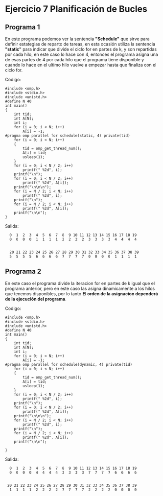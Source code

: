 # Ejercicio 7 Planificación de Bucles

## Programa 1 
En este programa podemos ver la sentencia **"Schedule"** que sirve para definir estategias de reparto de tareas, en esta ocasión utiliza la sentencia **"static"** para indicar que divide el ciclo for en partes de k, y son repartidas por cada hilo, en este caso lo hace con 4, entonces el programa asigna una de esas partes de 4 por cada hilo que el programa tiene disponible y cuando lo hace en el ultimo hilo vuelve a empezar hasta que finaliza con el ciclo for.

Codigo: 
~~~
#include <omp.h>
#include <stdio.h>
#include <unistd.h>
#define N 40
int main()
{
    int tid;
    int A[N];
    int i;
    for (i = 0; i < N; i++)
        A[i] = -1;
#pragma omp parallel for schedule(static, 4) private(tid)
    for (i = 0; i < N; i++)
    {
        tid = omp_get_thread_num();
        A[i] = tid;
        usleep(1);
    }
    for (i = 0; i < N / 2; i++)
        printf(" %2d", i);
    printf("\n");
    for (i = 0; i < N / 2; i++)
        printf(" %2d", A[i]);
    printf("\n\n\n");
    for (i = N / 2; i < N; i++)
        printf(" %2d", i);
    printf("\n");
    for (i = N / 2; i < N; i++)
        printf(" %2d", A[i]);
    printf("\n\n");
}
~~~

Salida: 

~~~
  0  1  2  3  4  5  6  7  8  9 10 11 12 13 14 15 16 17 18 19
  0  0  0  0  1  1  1  1  2  2  2  2  3  3  3  3  4  4  4  4


  20 21 22 23 24 25 26 27 28 29 30 31 32 33 34 35 36 37 38 39
  5  5  5  5  6  6  6  6  7  7  7  7  0  0  0  0  1  1  1  1
~~~


## Programa 2
En este caso el programa divide la iteracion for en partes de k igual que el programa anterior, pero en este caso las asigna dinamicamente a los hilos que tenemos disponibles, por lo tanto 
**El orden de la asignacion dependerá de la ejecución del programa**. 


Codigo:

~~~
#include <omp.h>
#include <stdio.h>
#include <unistd.h>
#define N 40
int main()
{
    int tid;
    int A[N];
    int i;
    for (i = 0; i < N; i++)
        A[i] = -1;
#pragma omp parallel for schedule(dynamic, 4) private(tid)
    for (i = 0; i < N; i++)
    {
        tid = omp_get_thread_num();
        A[i] = tid;
        usleep(1);
    }
    for (i = 0; i < N / 2; i++)
        printf(" %2d", i);
    printf("\n");
    for (i = 0; i < N / 2; i++)
        printf(" %2d", A[i]);
    printf("\n\n\n");
    for (i = N / 2; i < N; i++)
        printf(" %2d", i);
    printf("\n");
    for (i = N / 2; i < N; i++)
        printf(" %2d", A[i]);
    printf("\n\n");

}

~~~

Salida:

~~~
  0  1  2  3  4  5  6  7  8  9 10 11 12 13 14 15 16 17 18 19
  0  0  0  0  4  4  4  4  3  3  3  3  7  7  7  7  6  6  6  6


 20 21 22 23 24 25 26 27 28 29 30 31 32 33 34 35 36 37 38 39
  1  1  1  1  2  2  2  2  7  7  7  7  2  2  2  2  0  0  0  0
~~~




